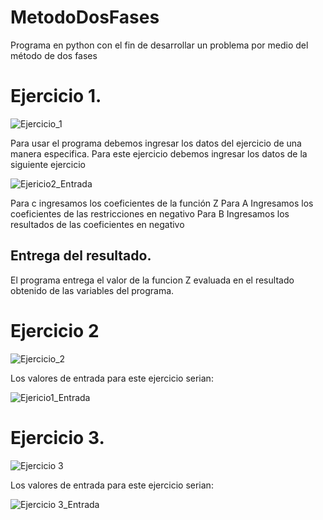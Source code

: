 # MetodoDosFases
Programa en python con el fin de desarrollar un problema por medio del método de dos fases

# Ejercicio 1.

![Ejercicio_1](https://user-images.githubusercontent.com/64930662/115181153-ec049e00-a09c-11eb-91d3-ce34eb6f257d.png)

Para usar el programa debemos ingresar los datos del ejercicio de una manera especifica.
Para este ejercicio debemos ingresar los datos de la siguiente ejercicio

![Ejericio2_Entrada](https://user-images.githubusercontent.com/64930662/115181611-ed829600-a09d-11eb-9eca-cbad751ee01f.png)


 Para c ingresamos los coeficientes de la función Z
 Para A Ingresamos los coeficientes de las restricciones en negativo
 Para B Ingresamos los resultados de las coeficientes en negativo
 
 ## Entrega del resultado.
 El programa entrega el valor de la funcion Z evaluada en el resultado obtenido de las variables del programa.
 
 
 # Ejercicio 2
 
 ![Ejercicio_2](https://user-images.githubusercontent.com/64930662/115181475-a72d3700-a09d-11eb-8b03-9a2487466ef0.png)
 
 Los valores de entrada para este ejercicio serian:
 
 ![Ejericio1_Entrada](https://user-images.githubusercontent.com/64930662/115181313-3b4ace80-a09d-11eb-9234-15844d69ccb5.png)

# Ejercicio 3.

 ![Ejercicio 3](https://user-images.githubusercontent.com/64930662/115285690-c6ff4200-a113-11eb-93f6-4bf9ed8c2fa1.png)
 
 Los valores de entrada para este ejercicio serian:
 
 ![Ejercicio 3_Entrada](https://user-images.githubusercontent.com/64930662/115285740-d67e8b00-a113-11eb-9d8b-70c4e34c9f90.png)



 

 
 

 
 
 
